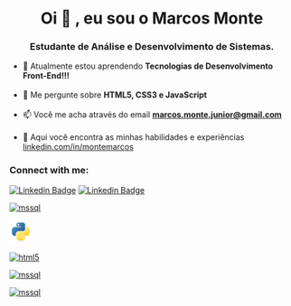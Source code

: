 <h1 align="center">Oi 👋 , eu sou o Marcos Monte</h1><h3 align="center">Estudante de Análise e Desenvolvimento de Sistemas.</h3>


- 🌱 Atualmente estou aprendendo **Tecnologias de Desenvolvimento Front-End!!!**<br><br>
- 💬 Me pergunte sobre **HTML5, CSS3 e JavaScript**<br><br>
- 📫 Você me acha através do email **marcos.monte.junior@gmail.com**<br><br>
- 📄 Aqui você encontra as minhas habilidades e experiências [linkedin.com/in/montemarcos](linkedin.com/in/montemarcos)

<h3 align="left">Connect with me:</h3><p align="left">

[![Linkedin Badge](https://img.shields.io/badge/-Marcos%20Monte-00878f?style=flat-square&logo=Linkedin&logoColor=white&link=https://www.linkedin.com/in/montemarcos/)](https://www.linkedin.com/in/montemarcos/)
[![Linkedin Badge](https://img.shields.io/badge/-Marcos%20Monte-00875f?style=flat-square&logo=Kaggle&logoColor=white&link=https://www.kaggle.com/montemarcos/)](https://www.kaggle.com/montemarcos/)

  




<a href="https://www.microsoft.com/en-us/sql-server" target="_blank" rel="noreferrer"> <img src="https://www.svgrepo.com/show/303229/microsoft-sql-server-logo.svg" alt="mssql" width="40" height="40"/> </a> 
  
<a href="https://www.python.org" target="_blank" rel="noreferrer"> <img src="https://raw.githubusercontent.com/devicons/devicon/master/icons/python/python-original.svg" alt="python" width="40" height="40"/> </a> </p>

<a href="https://html.spec.whatwg.org/multipage/" target="_blank" rel="noreferrer"> <img src="https://www.svgrepo.com/show/452228/html-5.svg" alt="html5" width="40" height="40"/> </a>

<a href="https://www.microsoft.com/en-us/sql-server" target="_blank" rel="noreferrer"> <img src="https://www.svgrepo.com/show/303229/microsoft-sql-server-logo.svg" alt="mssql" width="40" height="40"/> </a>

<a href="https://www.microsoft.com/en-us/sql-server" target="_blank" rel="noreferrer"> <img src="https://www.svgrepo.com/show/303229/microsoft-sql-server-logo.svg" alt="mssql" width="40" height="40"/> </a>


<!--
**Marcos-Monte/Marcos-Monte** is a ✨ _special_ ✨ repository because its `README.md` (this file) appears on your GitHub profile.

Here are some ideas to get you started:

- 🔭 I’m currently working on ...
- 🌱 I’m currently learning ...
- 👯 I’m looking to collaborate on ...
- 🤔 I’m looking for help with ...
- 💬 Ask me about ...
- 📫 How to reach me: ...
- 😄 Pronouns: ...
- ⚡ Fun fact: ...
-->
